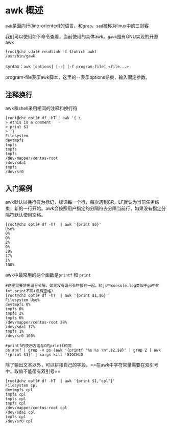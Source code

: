 # awk 概述

`awk`是面向行(line-oriented)的语言，和`grep`，`sed`被称为linux中的三剑客

我们可以使用如下命令查看，当前使用的具体awk。`gawk`是有GNU实现的开源awk

```
[root@chz sda]# readlink -f $(which awk)
/usr/bin/gawk
```

syntax：`awk [options] [--] [-f program-file] <file...>`

program-file表示awk脚本，这里的`--`表示options结束，输入固定参数。

## 注释换行

awk和shell采用相同的注释和换行符

```
[root@chz opt]# df -hT | awk '{ \
> #this is a comment
> print $1
> '}
Filesystem
devtmpfs
tmpfs
tmpfs
tmpfs
/dev/mapper/centos-root
/dev/sda1
tmpfs
/dev/sr0
```

## 入门案例

awk默认以换行符为标记，标识每一个行，每次遇到CR，LF就认为当前任务结束，新的一行开始。awk会按照用户指定的分隔符去分隔当前行，如果没有指定分隔符默认使用空格。

```
[root@chz opt]# df -hT  | awk '{print $6}'
Use%
0%
0%
2%
0%
28%
17%
1%
100%
```

awk中最常用的两个函数是`printf` 和 `print`

```
#这里需要使用逗号分隔，如果没有逗号会拼接在一起。和js中console.log类似于go中的fmt.print不同(没有空格)
[root@chz opt]# df -hT  | awk '{print $1,$6}'
Filesystem Use%
devtmpfs 0%
tmpfs 0%
tmpfs 2%
tmpfs 0%
/dev/mapper/centos-root 28%
/dev/sda1 17%
tmpfs 1%
/dev/sr0 100%

#printf的使用方法与C的printf相同
ps auxf | grep -v ps |awk '{printf "%s %s \n",$2,$8}' | grep Z | awk '{print $1}' | xargs kill -SIGCHLD
```

除了输出文本以外，可以拼接自己的字段，==在awk中字符常量需要在双引号中，取值不能带有双引号==

```
[root@chz opt]# df -hT  | awk '{print $1,"cpl"}'
Filesystem cpl
devtmpfs cpl
tmpfs cpl
tmpfs cpl
tmpfs cpl
/dev/mapper/centos-root cpl
/dev/sda1 cpl
tmpfs cpl
/dev/sr0 cpl
```
